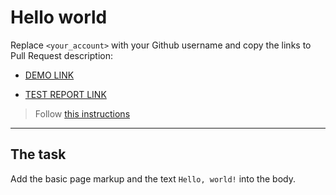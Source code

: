 # Hello world

Replace `<your_account>` with your Github username and copy the links to Pull Request description:

- [DEMO LINK](https://andriy-litkovets.github.io/layout_hello-world/)

- [TEST REPORT LINK](https://andriy-litkovets.github.io/layout_hello-world/report/html_report/)

> Follow
> [this instructions](https://mate-academy.github.io/layout_task-guideline/#how-to-solve-the-layout-tasks-on-github)

---

## The task

Add the basic page markup and the text `Hello, world!` into the body.
